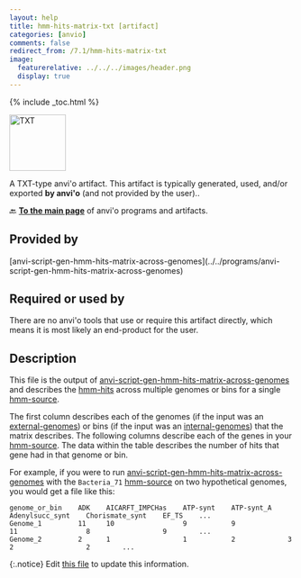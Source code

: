 ```yaml
---
layout: help
title: hmm-hits-matrix-txt [artifact]
categories: [anvio]
comments: false
redirect_from: /7.1/hmm-hits-matrix-txt
image:
  featurerelative: ../../../images/header.png
  display: true
---
```



{% include _toc.html %}


<img src="../../images/icons/TXT.png" alt="TXT" style="width:100px; border:none" />

A TXT-type anvi'o artifact. This artifact is typically generated, used, and/or exported **by anvi'o** (and not provided by the user)..

🔙 **[To the main page](../../)** of anvi'o programs and artifacts.

## Provided by


<p style="text-align: left" markdown="1"><span class="artifact-p">[anvi-script-gen-hmm-hits-matrix-across-genomes](../../programs/anvi-script-gen-hmm-hits-matrix-across-genomes)</span></p>


## Required or used by


There are no anvi'o tools that use or require this artifact directly, which means it is most likely an end-product for the user.


## Description

This file is the output of <span class="artifact-n">[anvi-script-gen-hmm-hits-matrix-across-genomes](/help/7.1/programs/anvi-script-gen-hmm-hits-matrix-across-genomes)</span> and describes the <span class="artifact-n">[hmm-hits](/help/7.1/artifacts/hmm-hits)</span> across multiple genomes or bins for a single <span class="artifact-n">[hmm-source](/help/7.1/artifacts/hmm-source)</span>. 

The first column describes each of the genomes (if the input was an <span class="artifact-n">[external-genomes](/help/7.1/artifacts/external-genomes)</span>) or bins (if the input was an <span class="artifact-n">[internal-genomes](/help/7.1/artifacts/internal-genomes)</span>) that the matrix describes. The following columns describe each of the genes in your <span class="artifact-n">[hmm-source](/help/7.1/artifacts/hmm-source)</span>. The data within the table describes the number of hits that gene had in that genome or bin. 

For example, if you were to run <span class="artifact-n">[anvi-script-gen-hmm-hits-matrix-across-genomes](/help/7.1/programs/anvi-script-gen-hmm-hits-matrix-across-genomes)</span> with the `Bacteria_71` <span class="artifact-n">[hmm-source](/help/7.1/artifacts/hmm-source)</span> on two hypothetical genomes, you would get a file like this:

    genome_or_bin    ADK    AICARFT_IMPCHas    ATP-synt    ATP-synt_A    Adenylsucc_synt    Chorismate_synt    EF_TS    ...
    Genome_1         11     10                 9           9             11                 8                  9        ...
    Genome_2         2      1                  1           2             3                  2                  2        ...


{:.notice}
Edit [this file](https://github.com/merenlab/anvio/tree/master/anvio/docs/artifacts/hmm-hits-matrix-txt.md) to update this information.

